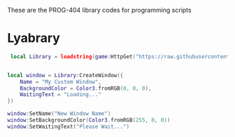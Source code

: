  These are the PROG-404 library codes for programming scripts

# Lyabrary 
```lua
 local Library = loadstring(game:HttpGet("https://raw.githubusercontent.com/PROG-404/really/refs/heads/main/PORG-404-LY.lua"))() 
```
```lua

local window = Library:CreateWindow({
    Name = "My Custom Window",
    BackgroundColor = Color3.fromRGB(0, 0, 0),
    WaitingText = "Loading..."
})

window:SetName("New Window Name")
window:SetBackgroundColor(Color3.fromRGB(255, 0, 0))
window:SetWaitingText("Please Wait...")
```
